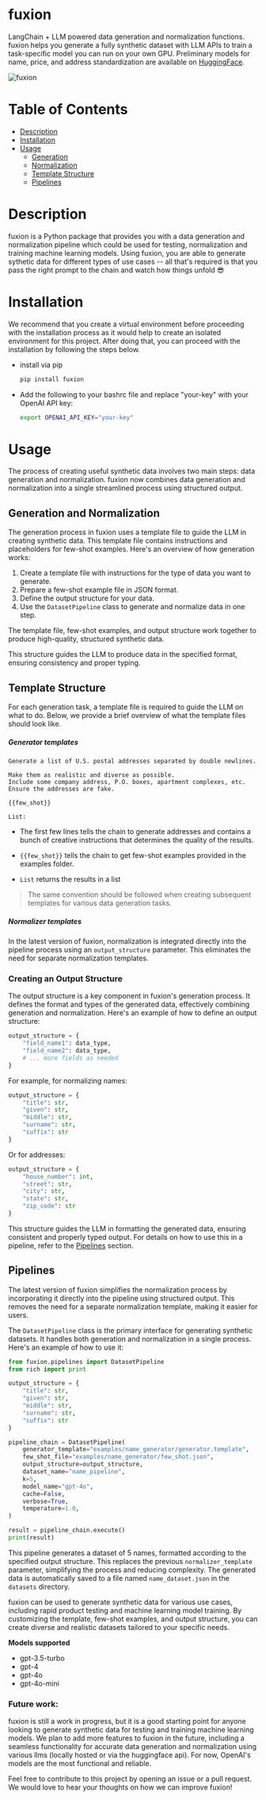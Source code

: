 # fuxion

LangChain + LLM powered data generation and normalization functions.
fuxion helps you generate a fully synthetic dataset with LLM APIs to train a task-specific model you can run on your own GPU.
Preliminary models for name, price, and address standardization are available on [HuggingFace](https://huggingface.co/PragmaticMachineLearning).

![fuxion](/assets/fuxion.png)

# Table of Contents

- [Description](#description)
- [Installation](#installation)
- [Usage](#usage)
  - [Generation](#generation)
  - [Normalization](#normalization)
  - [Template Structure](#template-structure)
  - [Pipelines](#pipelines)

# Description

fuxion is a Python package that provides you with a data generation and normalization pipeline which could be used for testing, normalization and training machine learning models. Using fuxion, you are able to generate sythetic data for different types of use cases -- all that's required is that you pass the right prompt to the chain and watch how things unfold :sunglasses:

# Installation

We recommend that you create a virtual environment before proceeding with the installation process as it would help to create an isolated environment for this project. After doing that, you can proceed with the installation by following the steps below.

- install via pip

  ```bash
  pip install fuxion
  ```

- Add the following to your bashrc file and replace "your-key" with your OpenAI API key:

  ```bash
  export OPENAI_API_KEY="your-key"
  ```

# Usage

The process of creating useful synthetic data involves two main steps: data generation and normalization. fuxion now combines data generation and normalization into a single streamlined process using structured output.

## Generation and Normalization

The generation process in fuxion uses a template file to guide the LLM in creating synthetic data. This template file contains instructions and placeholders for few-shot examples. Here's an overview of how generation works:

1. Create a template file with instructions for the type of data you want to generate.
2. Prepare a few-shot example file in JSON format.
3. Define the output structure for your data.
4. Use the `DatasetPipeline` class to generate and normalize data in one step.

The template file, few-shot examples, and output structure work together to produce high-quality, structured synthetic data.

This structure guides the LLM to produce data in the specified format, ensuring consistency and proper typing.

## Template Structure

For each generation task, a template file is required to guide the LLM on what to do. Below, we provide a brief overview of what the template files should look like.

##### Generator templates

```
Generate a list of U.S. postal addresses separated by double newlines.

Make them as realistic and diverse as possible.
Include some company address, P.O. boxes, apartment complexes, etc.
Ensure the addresses are fake.

{{few_shot}}

List:
```

- The first few lines tells the chain to generate addresses and contains a bunch of creative instructions that determines the quality of the results.

- `{{few_shot}}` tells the chain to get few-shot examples provided in the examples folder.

- `List` returns the results in a list

> The same convention should be followed when creating subsequent templates for various data generation tasks.

##### Normalizer templates

In the latest version of fuxion, normalization is integrated directly into the pipeline process using an `output_structure` parameter. This eliminates the need for separate normalization templates.

### Creating an Output Structure

The output structure is a key component in fuxion's generation process. It defines the format and types of the generated data, effectively combining generation and normalization. Here's an example of how to define an output structure:

```python
output_structure = {
    "field_name1": data_type,
    "field_name2": data_type,
    # ... more fields as needed
}
```

For example, for normalizing names:

```python
output_structure = {
    "title": str,
    "given": str,
    "middle": str,
    "surname": str,
    "suffix": str
}
```

Or for addresses:

```python
output_structure = {
    "house_number": int,
    "street": str,
    "city": str,
    "state": str,
    "zip_code": str
}
```

This structure guides the LLM in formatting the generated data, ensuring consistent and properly typed output. For details on how to use this in a pipeline, refer to the [Pipelines](#pipelines) section.

## Pipelines

The latest version of fuxion simplifies the normalization process by incorporating it directly into the pipeline using structured output. This removes the need for a separate normalization template, making it easier for users.

The `DatasetPipeline` class is the primary interface for generating synthetic datasets. It handles both generation and normalization in a single process. Here's an example of how to use it:

```python
from fuxion.pipelines import DatasetPipeline
from rich import print

output_structure = {
    "title": str,
    "given": str,
    "middle": str,
    "surname": str,
    "suffix": str
}

pipeline_chain = DatasetPipeline(
    generator_template="examples/name_generator/generator.template",
    few_shot_file="examples/name_generator/few_shot.json",
    output_structure=output_structure,
    dataset_name="name_pipeline",
    k=5,
    model_name="gpt-4o",
    cache=False,
    verbose=True,
    temperature=1.0,
)

result = pipeline_chain.execute()
print(result)
```

This pipeline generates a dataset of 5 names, formatted according to the specified output structure.
This replaces the previous `normalizer_template` parameter, simplifying the process and reducing complexity.
The generated data is automatically saved to a file named `name_dataset.json` in the `datasets` directory.

fuxion can be used to generate synthetic data for various use cases, including rapid product testing and machine learning model training.
By customizing the template, few-shot examples, and output structure, you can create diverse and realistic datasets tailored to your specific needs.

<b> Models supported </b>

- gpt-3.5-turbo
- gpt-4
- gpt-4o
- gpt-4o-mini

### Future work:

fuxion is still a work in progress, but it is a good starting point for anyone looking to generate synthetic data for testing and training machine learning models. We plan to add more features to fuxion in the future, including a seamless functionality for accurate data generation and normalization using various llms (locally hosted or via the huggingface api). For now, OpenAI's models are the most functional and reliable.

Feel free to contribute to this project by opening an issue or a pull request. We would love to hear your thoughts on how we can improve fuxion!
